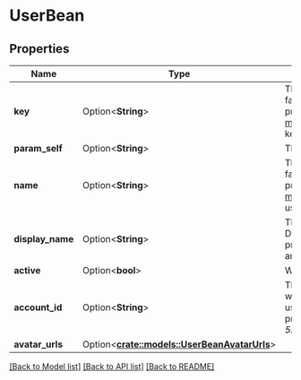 # UserBean

## Properties

Name | Type | Description | Notes
------------ | ------------- | ------------- | -------------
**key** | Option<**String**> | This property is deprecated in favor of `accountId` because of privacy changes. See the [migration guide](https://developer.atlassian.com/cloud/jira/platform/deprecation-notice-user-privacy-api-migration-guide/) for details.   The key of the user. | [optional]
**param_self** | Option<**String**> | The URL of the user. | [optional]
**name** | Option<**String**> | This property is deprecated in favor of `accountId` because of privacy changes. See the [migration guide](https://developer.atlassian.com/cloud/jira/platform/deprecation-notice-user-privacy-api-migration-guide/) for details.   The username of the user. | [optional]
**display_name** | Option<**String**> | The display name of the user. Depending on the user’s privacy setting, this may return an alternative value. | [optional]
**active** | Option<**bool**> | Whether the user is active. | [optional]
**account_id** | Option<**String**> | The account ID of the user, which uniquely identifies the user across all Atlassian products. For example, *5b10ac8d82e05b22cc7d4ef5*. | [optional]
**avatar_urls** | Option<[**crate::models::UserBeanAvatarUrls**](UserBean_avatarUrls.md)> |  | [optional]

[[Back to Model list]](../README.md#documentation-for-models) [[Back to API list]](../README.md#documentation-for-api-endpoints) [[Back to README]](../README.md)


